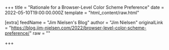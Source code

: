 
+++
title = "Rationale for a Browser-Level Color Scheme Preference"
date = 2022-05-10T19:00:00.000Z
template = "html_content/raw.html"

[extra]
feedName = "Jim Nielsen's Blog"
author = "Jim Nielsen"
originalLink = "https://blog.jim-nielsen.com/2022/browser-level-color-scheme-preference/"
raw = ""

+++

